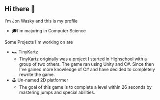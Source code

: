 ## Hi there 👋
I'm Jon Wasky and this is my profile
- 🎓I'm majoring in Computer Science

Some Projects I'm working on are
- 🏎️ TinyKartz
  - TinyKartz originally was a project I started in Highschool with a group of two others. The game ran using Unity and C#. Since then I've gained more knowledge of C# and have decided to completely rewrite the game. 
- 🕹️ Un-named 2D platformer
  - The goal of this game is to complete a level within 26 seconds by mastering jumps and special abilities.
<!--
**Wamski/Wamski** is a ✨ _special_ ✨ repository because its `README.md` (this file) appears on your GitHub profile.

Here are some ideas to get you started:

- 🔭 I’m currently working on ...
- 🌱 I’m currently learning ...
- 👯 I’m looking to collaborate on ...
- 🤔 I’m looking for help with ...
- 💬 Ask me about ...
- 📫 How to reach me: ...
- 😄 Pronouns: ...
- ⚡ Fun fact: ...
-->

